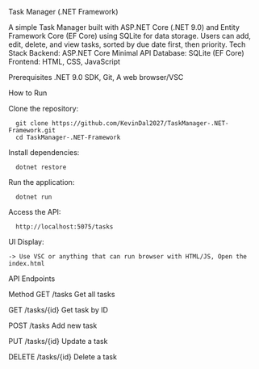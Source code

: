 Task Manager (.NET Framework)

A simple Task Manager built with ASP.NET Core (.NET 9.0) and Entity Framework Core (EF Core) using SQLite for data storage. Users can add, edit, delete, and view tasks, sorted by due date first, then priority.
Tech Stack
   Backend: ASP.NET Core Minimal API
   Database: SQLite (EF Core)
   Frontend: HTML, CSS, JavaScript


Prerequisites
    .NET 9.0 SDK, Git, A web browser/VSC
    
How to Run

   Clone the repository: 
      
      git clone https://github.com/KevinDal2027/TaskManager-.NET-Framework.git
      cd TaskManager-.NET-Framework
   

  Install dependencies: 
      
      dotnet restore

Run the application:

      dotnet run
   
Access the API:

      http://localhost:5075/tasks
    
UI Display:

    -> Use VSC or anything that can run browser with HTML/JS, Open the index.html

API Endpoints

Method
GET	/tasks	Get all tasks

GET	/tasks/{id}	Get task by ID

POST	/tasks	Add new task

PUT	/tasks/{id}	Update a task

DELETE	/tasks/{id}	Delete a task
